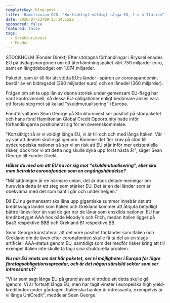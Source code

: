 ```yaml
---
templateKey: blog-post
title: 'Hamiltonian GCO: "Kortsiktigt väldigt långa EU, t o m Italien"'
date: 2020-07-22T09:25:14.152Z
sponsored: false
featured: false
tags:
  - Strukturinvest
  - Fonder
---
```

STOCKHOLM (Fonder Direkt) Efter utdragna förhandlingar i Bryssel enades EU på tisdagsmorgonen om ett återhämtningspaket värt 750 miljarder euro, samt en långtidsbudget om 1.074 miljarder.

Paketet, som är till för att stötta EU:s länder i spåren av coronapandemin, består av en bidragsdel (390 miljarder euro) och en lånedel (360 miljarder).

Frågan om att ta upp lån av denna storlek under gemensam EU-flagg har varit kontroversiell, då dessa EU-obligationer enligt bedömare anses vara ett första steg mot så kallad "skuldmutualisering" i Europa.

Fondförvaltaren Sean George på Strukturinvest ser positivt på stödpaketet och hans fond Hamiltonian Global Credit Opportunity hade inför förhandlingarna positionerat sig för en överenskommelse.

"Kortsiktigt så är vi väldigt långa EU, vi är till och och med långa Italien. Vår vy var att dealen skulle gå igenom. Kommer det fler krav på stöd till sydeuropeiska nationer så ser vi en risk att EU står inför mer existentiella risker, dock tror vi att detta nog skulle dyka upp först nästa år", säger Sean George till Fonder Direkt.

***Håller du med om att EU nu rör sig mot "skuldmutualisering", eller ska man betrakta coronafonden som en engångshändelse?***

"Målsättningen är en närmare union, det är dock delade meningar om huruvida detta är ett steg som stärker EU. Det är en del länder som är obekväma med det som hänt i går och under helgen."

Då EU nu gemensamt ska låna upp gigantiska summor innebär det att kreditsvaga länder som Italien och Grekland kommer att åtnjuta betydligt bättre lånevillkor än vad de gör när de lånar som enskilda nationer. EU har kreditbetyget AAA hos både Moody's och Fitch, medan Italien ligger på Baa3 respektive BBB och Grekland B1 respektive BB.

Sean George konstaterar att det vore positivt för länder som Italien och Grekland om de även efter coronafonden skulle få ta del av en slags artificiell AAA-status genom EU, samtidigt som det medför risker kring att till exempel Italien inte skulle ta tag i sina strukturella problem.

***Nu när EU enats om det här paketet, ser ni möjligheter i Europa för lägre företagsobligationsspreadar, och är det någon särskild sektor som ser intressant ut?***

"Vi är som sagt långa EU på grund av att vi trodde att detta skulle gå igenom. Vi är fortsatt långa EU, men har tagit vinster i europeiska high yield-kreditindex under gårdagen. Italienska banker är intressanta, exempelvis är vi långa UniCredit", meddelar Sean George.